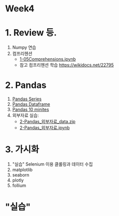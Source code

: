 # Week4

# 1. Review 등.

1. Numpy 연습
2. 컴프리헨션
    - [1-05Comprehensions.ipynb](notebooks/1-05Comprehensions.ipynb)
    - 참고 컴프리헨션 학습 https://wikidocs.net/22795

# 2. Pandas

1. [Pandas Series](notebooks/2-04Pandas_Series-0.ipynb)
2. [Pandas Dataframe](notebooks/2-05Pandas_DataFrame-0.ipynb)
3. [Pandas 10 minites](https://pandas.pydata.org/docs/user_guide/10min.html)
4. 외부자료 실습:
     - [2-Pandas_외부자료_data.zip](notebooks/2-Pandas_외부자료_data.zip)
     - [2-Pandas_외부자료.ipynb](notebooks/2-Pandas_외부자료.ipynb)

# 3. 가시화

1. "실습" Selenium 이용 클롤링과 데이터 수집
1. matplotlib
2. seaborn
3. plotly
4. follium



# "실습"
    1. KRX 주식시세 크롤링
        - requests 이용 POST 방식
    5. 시각화 도구: Matplotlib, Seaborn, Plotly


---
# 참고

1. [파이썬 엑셀](https://github.com/wikibook/pyexcel)
